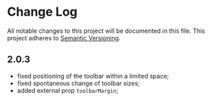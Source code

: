 # Change Log

All notable changes to this project will be documented in this file.
This project adheres to [Semantic Versioning](http://semver.org/).

## 2.0.3

- fixed positioning of the toolbar within a limited space;
- fixed spontaneous change of toolbar sizes;
- added external prop `toolbarMargin`;
